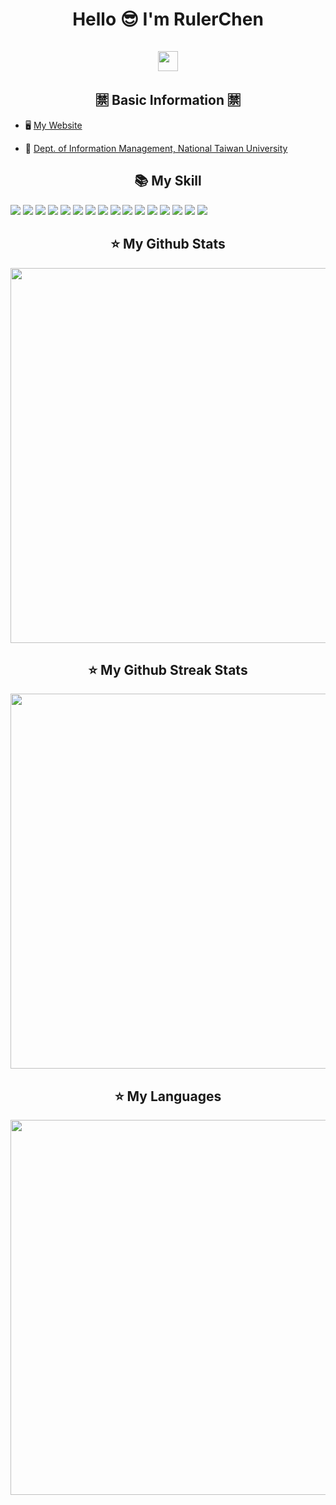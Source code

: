 <h1 align="center"> 
    Hello 😎 I'm RulerChen    
    <br></br>
    <img height="32px" 
    src="https://komarev.com/ghpvc/?username=RulerChen&style=for-the-badge&color=blue"/>
</h1>

<h2 align="center"> 🈲 Basic Information 🈲 </h2>

- 🖥️ [My Website](https://github.com/RulerChen)  

- 🏫 [Dept. of Information Management, National Taiwan University](https://management.ntu.edu.tw/IM)  



<h2 align="center"> 📚 My Skill </h2>
<p>
<img src="https://img.shields.io/badge/C%2B%2B-00599C?style=for-the-badge&logo=c%2B%2B&logoColor=white">
<img src="https://img.shields.io/badge/VSCode-0078D4?style=for-the-badge&logo=visual%20studio%20code&logoColor=white">
<img src="https://img.shields.io/badge/HTML5-E34F26?style=for-the-badge&logo=html5&logoColor=white">
<img src="https://img.shields.io/badge/CSS3-1572B6?style=for-the-badge&logo=css3&logoColor=white">
<img src="https://img.shields.io/badge/JavaScript-323330?style=for-the-badge&logo=javascript&logoColor=F7DF1E">
<img src="https://img.shields.io/badge/Vite-B73BFE?style=for-the-badge&logo=vite&logoColor=FFD62E">
<img src="https://img.shields.io/badge/React-20232A?style=for-the-badge&logo=react&logoColor=61DAFB">
<img src="https://img.shields.io/badge/React_Router-CA4245?style=for-the-badge&logo=react-router&logoColor=white">
<img src="https://img.shields.io/badge/Ant%20Design-1890FF?style=for-the-badge&logo=antdesign&logoColor=white">
<img src="https://img.shields.io/badge/Node.js-339933?style=for-the-badge&logo=nodedotjs&logoColor=white">
<img src="https://img.shields.io/badge/Express.js-000000?style=for-the-badge&logo=express&logoColor=white">
<img src="https://img.shields.io/badge/GraphQl-E10098?style=for-the-badge&logo=graphql&logoColor=white">
<img src="https://img.shields.io/badge/MongoDB-4EA94B?style=for-the-badge&logo=mongodb&logoColor=white">
<img src="https://img.shields.io/badge/GitHub-100000?style=for-the-badge&logo=github&logoColor=white">
<img src="https://img.shields.io/badge/Markdown-000000?style=for-the-badge&logo=markdown&logoColor=white">
<img src="https://img.shields.io/badge/LaTeX-47A141?style=for-the-badge&logo=LaTeX&logoColor=white">
<p>
<h2 align="center"> ⭐ My Github Stats</h2>
<div align="center">
    <img src="https://github-readme-stats.vercel.app/api?username=RulerChen&show_icons=true&theme=onedark" width="600px">
</div>

<h2 align="center"> ⭐ My Github Streak Stats</h2>
<div align="center">
    <img src="https://streak-stats.demolab.com/?user=RulerChen&theme=dark" width="600px">
</div>

<h2 align="center"> ⭐ My Languages</h2>
<div align="center">
    <img src="https://github-readme-stats.vercel.app/api/top-langs/?username=RulerChen&layout=compact&langs_count=8&theme=dark" width="600px">
</div>
